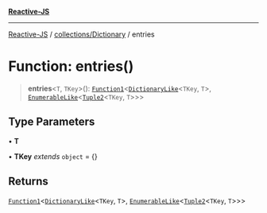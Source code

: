 [**Reactive-JS**](../../../README.md)

***

[Reactive-JS](../../../README.md) / [collections/Dictionary](../README.md) / entries

# Function: entries()

> **entries**\<`T`, `TKey`\>(): [`Function1`](../../../functions/type-aliases/Function1.md)\<[`DictionaryLike`](../../interfaces/DictionaryLike.md)\<`TKey`, `T`\>, [`EnumerableLike`](../../interfaces/EnumerableLike.md)\<[`Tuple2`](../../../functions/type-aliases/Tuple2.md)\<`TKey`, `T`\>\>\>

## Type Parameters

• **T**

• **TKey** *extends* `object` = \{\}

## Returns

[`Function1`](../../../functions/type-aliases/Function1.md)\<[`DictionaryLike`](../../interfaces/DictionaryLike.md)\<`TKey`, `T`\>, [`EnumerableLike`](../../interfaces/EnumerableLike.md)\<[`Tuple2`](../../../functions/type-aliases/Tuple2.md)\<`TKey`, `T`\>\>\>
